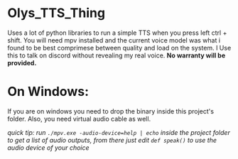 # Olys_TTS_Thing

Uses a lot of python libraries to run a simple TTS when you press left ctrl + shift. You will need mpv installed and the current voice model was what i found to be best comprimese between quality and load on the system. 
I Use this to talk on discord without revealing my real voice. **No warranty will be provided.**

# On Windows:

If you are on windows you need to drop the binary inside this project's folder. Also, you need virtual audio cable as well.

*quick tip: run ```./mpv.exe -audio-device=help | echo``` inside the project folder to get a list of audio outputs, from there just edit ```def speak()``` to use the audio device of your choice*

